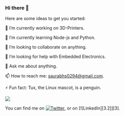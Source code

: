 ### Hi there 👋


Here are some ideas to get you started:

🔭 I’m currently working on 3D-Printers.

🌱 I’m currently learning Node-js and Python.

👯 I’m looking to collaborate on anything.

🤔 I’m looking for help with Embedded Electronics.

💬 Ask me about anything.

📫 How to reach me: saurabhs0294@gmail.com.

⚡ Fun fact: Tux, the Linux mascot, is a penguin.

<img align="center" src="https://github-readme-stats.vercel.app/api/<top-langs>/?username=<Saur-Hub>&theme=<Dark>" />


<!-- Actual text -->

You can find me on [![Twitter][1.2]][1], or on [![LinkedIn][3.2]][3].

<!-- Icons -->

[1.2]: http://i.imgur.com/wWzX9uB.png (twitter icon without padding)
[2.2]: https://raw.githubusercontent.com/Saur-Hub/Saur-Hub/master/linkedin-3-16.png (LinkedIn icon without padding)

<!-- Links to your social media accounts -->

[1]: https://twitter.com/im_sakhare
[2]: https://www.linkedin.com/in/saurabh-sakhare-006a9040/
